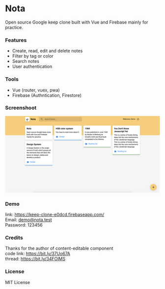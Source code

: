 # Nota
Open source Google keep clone built with Vue and Firebase mainly for practice.

### Features
- Create, read, edit and delete notes
- Filter by tag or color
- Search notes
- User authentication

### Tools
- Vue (router, vuex, pwa)
- Firebase (Authntication, Firestore)

### Screenshoot
![Nota screenshot](https://raw.githubusercontent.com/abdobargush/nota/master/screenshoot.png)

### Demo
link: https://keep-clone-e0dcd.firebaseapp.com/ \
Email: demo@nota.test \
Password: 123456

### Credits
Thanks for the author of content-editable component \
code link: https://bit.ly/37Uo67A \
thread: https://bit.ly/34FOlMS

### License
MIT License